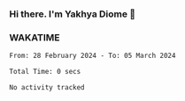 ### Hi there. I'm Yakhya Diome 👋

### WAKATIME
<!--START_SECTION:waka-->

```txt
From: 28 February 2024 - To: 05 March 2024

Total Time: 0 secs

No activity tracked
```

<!--END_SECTION:waka-->
